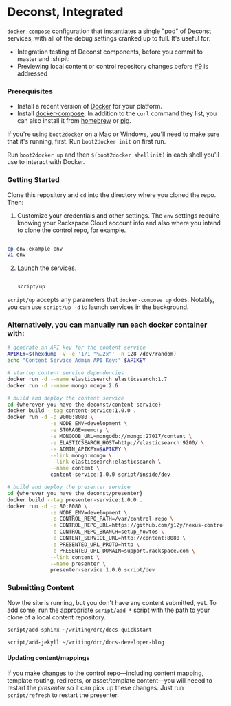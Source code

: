 # Deconst, Integrated

[`docker-compose`](https://docs.docker.com/compose/) configuration that instantiates a single "pod" of Deconst services, with all of the debug settings cranked up to full. It's useful for:

 * Integration testing of Deconst components, before you commit to master and :shipit:
 * Previewing local content or control repository changes before [#9](https://github.com/deconst/deconst-docs/issues/9) is addressed

### Prerequisites

 * Install a recent version of [Docker](https://docs.docker.com/installation/#installation) for your platform.
 * Install [docker-compose](https://docs.docker.com/compose/install/). In addition to the `curl` command they list, you can also install it from [homebrew](http://brew.sh/) or [pip](https://pypi.python.org/pypi/docker-compose/1.3.0rc1).

If you're using `boot2docker` on a Mac or Windows, you'll need to make sure that it's running, first. Run `boot2docker init` on first run. 

Run `boot2docker up` and then `$(boot2docker shellinit)` in each shell you'll use to interact with Docker.

### Getting Started

Clone this repository and `cd` into the directory where you cloned the repo. Then:

1. Customize your credentials and other settings. The `env`
settings require knowing your Rackspace Cloud account info
and also where you intend to clone the control repo, for example.
  ```bash
  
  cp env.example env
  vi env
  ```
2. Launch the services.
   ```bash

   script/up
   ```

`script/up` accepts any parameters that `docker-compose up` does. Notably, you can use `script/up -d` to launch services in the background.


### Alternatively, you can manually run each docker container with:

```bash
# generate an API key for the content service
APIKEY=$(hexdump -v -e '1/1 "%.2x"' -n 128 /dev/random)
echo "Content Service Admin API Key:" $APIKEY

# startup content service dependencies
docker run -d --name elasticsearch elasticsearch:1.7
docker run -d --name mongo mongo:2.6

# build and deploy the content service
cd {wherever you have the deconst/content-service}
docker build --tag content-service:1.0.0 .
docker run -d -p 9000:8080 \
              -e NODE_ENV=development \
              -e STORAGE=memory \
              -e MONGODB_URL=mongodb://mongo:27017/content \
              -e ELASTICSEARCH_HOST=http://elasticsearch:9200/ \
              -e ADMIN_APIKEY=$APIKEY \
              --link mongo:mongo \
              --link elasticsearch:elasticsearch \
              --name content \
              content-service:1.0.0 script/inside/dev

# build and deploy the presenter service
cd {wherever you have the deconst/presenter}
docker build --tag presenter-service:1.0.0 .
docker run -d -p 80:8080 \
              -e NODE_ENV=development \
              -e CONTROL_REPO_PATH=/var/control-repo \
              -e CONTROL_REPO_URL=https://github.com/j12y/nexus-control.git \
              -e CONTROL_REPO_BRANCH=setup_howtos \
              -e CONTENT_SERVICE_URL=http://content:8080 \
              -e PRESENTED_URL_PROTO=http \
              -e PRESENTED_URL_DOMAIN=support.rackspace.com \
              --link content \
              --name presenter \
              presenter-service:1.0.0 script/dev
```


### Submitting Content

Now the site is running, but you don't have any content submitted, yet. To add some, run the appropriate `script/add-*` script with the path to your clone of a local content repository.

```bash
script/add-sphinx ~/writing/drc/docs-quickstart

script/add-jekyll ~/writing/drc/docs-developer-blog
```

#### Updating content/mappings

If you make changes to the control repo—including content mapping, template routing, redirects, or asset/template content—you will neeed to restart the _presenter_ so it can pick up these changes. Just run `script/refresh` to restart the presenter.
